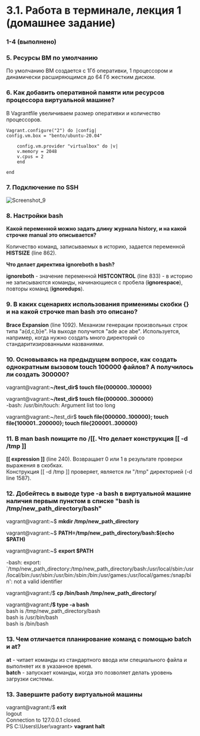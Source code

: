 # 3.1. Работа в терминале, лекция 1 (домашнее задание)

### 1-4 (выполнено)

### 5. Ресурсы ВМ по умолчанию

По умолчанию ВМ создается с 1Гб оперативки, 1 процессором и динамически расширяющимся до 64 Гб жестким диском.

### 6. Как добавить оперативной памяти или ресурсов процессора виртуальной машине?

В Vagrantfile увеличиваем размер оперативки и количество процессоров.

```
Vagrant.configure("2") do |config| 
config.vm.box = "bento/ubuntu-20.04"
	
	config.vm.provider "virtualbox" do |v|
	v.memory = 2048
	v.cpus = 2
	end

end
```

### 7. Подключение по SSH

![Screenshot_9](https://user-images.githubusercontent.com/72273610/119250783-44f7b280-bbc4-11eb-942c-2eba67c344c1.png)

### 8. Настройки bash
**Какой переменной можно задать длину журнала history, и на какой строчке manual это описывается?**

Количество команд, записываемых в историю, задается переменной **HISTSIZE** (line 862).  

**Что делает директива ignoreboth в bash?**

**ignoreboth** - значение переменной **HISTCONTROL** (line 833) - в историю не записываются команды, начинающиеся с пробела (**ignorespace**),  повторы команд (**ignoredups**).

### 9. В каких сценариях использования применимы скобки {} и на какой строчке man bash это описано?

**Brace Expansion** (line 1092). Механизм генерации произвольных строк типа "a{d,c,b}e". На выходе получится "ade ace abe". Используется, например, когда нужно создать много директорий со стандаритизированными названиями.

### 10. Основываясь на предыдущем вопросе, как создать однократным вызовом touch 100000 файлов? А получилось ли создать 300000?

vagrant@vagrant:**~/test_dir$ touch file{000000..100000}**  

vagrant@vagrant:**~/test_dir$ touch file{000000..300000}**  
-bash: /usr/bin/touch: Argument list too long

vagrant@vagrant:~/test_dir$ **touch file{000000..100000}; touch file{100001..200000}; touch file{200001..300000}**

### 11. В man bash поищите по /\[\[. Что делает конструкция [[ -d /tmp ]]

**[[ expression ]]** (line 240). Возвращает 0 или 1 в результате проверки выражения в скобках.  
Конструкция [[ -d /tmp ]] проверяет, является ли "/tmp" директорией (-d line 1587).

### 12. Добейтесь в выводе type -a bash в виртуальной машине наличия первым пунктом в списке "bash is /tmp/new_path_directory/bash"

vagrant@vagrant:~$ **mkdir /tmp/new_path_directory**  

vagrant@vagrant:~$ **PATH=/tmp/new_path_directory/bash:$(echo $PATH)**  

vagrant@vagrant:~$ **export $PATH**  

-bash: export: `/tmp/new_path_directory:/tmp/new_path_directory/bash:/usr/local/sbin:/usr/local/bin:/usr/sbin:/usr/bin:/sbin:/bin:/usr/games:/usr/local/games:/snap/bin': not a valid identifier  

vagrant@vagrant:/$ **cp /bin/bash /tmp/new_path_directory/**  

vagrant@vagrant:**/$ type -a bash**  
bash is /tmp/new_path_directory/bash  
bash is /usr/bin/bash  
bash is /bin/bash  

### 13. Чем отличается планирование команд с помощью batch и at?

**at** - читает команды из стандартного ввода или специального файла и выполняет их в указанное время.  
**batch** - запускает команды, когда это позволяет делать уровень загрузки системы.

### 13. Завершите работу виртуальной машины

vagrant@vagrant:/$ **exit**  
logout  
Connection to 127.0.0.1 closed.  
PS C:\Users\User\vagrant> **vagrant halt**




